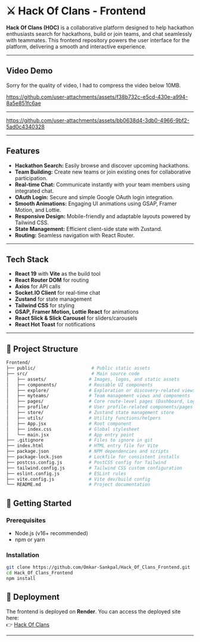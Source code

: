 # ⚔️ Hack Of Clans - Frontend

**Hack Of Clans (HOC)** is a collaborative platform designed to help hackathon enthusiasts search for hackathons, build or join teams, and chat seamlessly with teammates. This frontend repository powers the user interface for the platform, delivering a smooth and interactive experience.

---

## Video Demo 

Sorry for the quality of video, I had to compress the video below 10MB.

https://github.com/user-attachments/assets/f38b732c-e5cd-430e-a994-8a5e851fc6ae

---

https://github.com/user-attachments/assets/bb0638d4-3db0-4966-9bf2-5ad0c4340328

--- 

## Features

- **Hackathon Search:** Easily browse and discover upcoming hackathons.
- **Team Building:** Create new teams or join existing ones for collaborative participation.
- **Real-time Chat:** Communicate instantly with your team members using integrated chat.
- **OAuth Login:** Secure and simple Google OAuth login integration.
- **Smooth Animations:** Engaging UI animations using GSAP, Framer Motion, and Lottie.
- **Responsive Design:** Mobile-friendly and adaptable layouts powered by Tailwind CSS.
- **State Management:** Efficient client-side state with Zustand.
- **Routing:** Seamless navigation with React Router.

---

## Tech Stack

- **React 19** with **Vite** as the build tool
- **React Router DOM** for routing
- **Axios** for API calls
- **Socket.IO Client** for real-time chat
- **Zustand** for state management
- **Tailwind CSS** for styling
- **GSAP, Framer Motion, Lottie React** for animations
- **React Slick & Slick Carousel** for sliders/carousels
- **React Hot Toast** for notifications

---

## 📁 Project Structure

```bash
Frontend/
├── public/                     # Public static assets
├── src/                        # Main source code
│   ├── assets/                # Images, logos, and static assets
│   ├── components/            # Reusable UI components
│   ├── explore/               # Exploration or discovery-related views
│   ├── myteams/               # Team management views and components
│   ├── pages/                 # Core route-level pages (Dashboard, Login, etc.)
│   ├── profile/               # User profile-related components/pages
│   ├── store/                 # Zustand state management store
│   ├── utils/                 # Utility functions/helpers
│   ├── App.jsx                # Root component
│   ├── index.css              # Global stylesheet
│   └── main.jsx               # App entry point
├── .gitignore                 # Files to ignore in git
├── index.html                 # HTML entry file for Vite
├── package.json               # NPM dependencies and scripts
├── package-lock.json          # Lockfile for consistent installs
├── postcss.config.js          # PostCSS config for Tailwind
├── tailwind.config.js         # Tailwind CSS custom configuration
├── eslint.config.js           # ESLint rules
├── vite.config.js             # Vite dev/build config
└── README.md                  # Project documentation
```

## 🎢 Getting Started

### Prerequisites

- Node.js (v16+ recommended)
- npm or yarn

### Installation

```bash
git clone https://github.com/Omkar-Sankpal/Hack_Of_Clans_Frontend.git
cd Hack_Of_Clans_Frontend
npm install
```

## 🚀 Deployment

The frontend is deployed on **Render**. You can access the deployed site here:  
👉 [Hack Of Clans](https://hack-of-clans-frontend.onrender.com)

---
